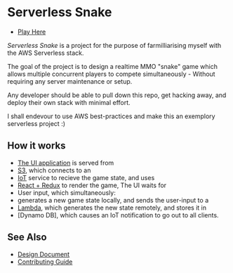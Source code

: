 # Serverless Snake

- [Play Here](TODO)

_Serverless Snake_ is a project for the purpose of farmilliarising myself with the AWS Serverless stack.

The goal of the project is to design a realtime MMO "snake" game which allows multiple concurrent players to compete simultaneously - Without requiring any server maintenance or setup.

Any developer should be able to pull down this repo, get hacking away, and deploy their own stack with minimal effort.

I shall endevour to use AWS best-practices and make this an exemplory serverless project :)

## How it works

- [The UI application]() is served from
- [S3](), which connects to an 
- [IoT]() service to recieve the game state, and uses
- [React + Redux]() to render the game, The UI waits for 
- User input, which simultaneously:
- generates a new game state locally, and sends the user-input to a
- [Lambda](), which generates the new state remotely, and stores it in
- [Dynamo DB], which causes an IoT notification to go out to all clients.

## See Also

- [Design Document](design.md)
- [Contributing Guide](contributing.md)
